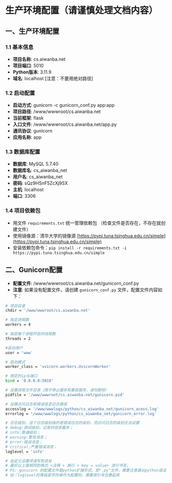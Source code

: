 # 生产环境配置（请谨慎处理文档内容）

## 一、生产环境配置

### 1.1 基本信息
- **项目名称**: cs.aiwanba.net
- **项目端口**: 5010
- **Python版本**: 3.11.9
- **域名**: localhost [注意：不要用绝对路径]

### 1.2 启动配置
- **启动方式**: gunicorn -c gunicorn_conf.py app:app
- **项目路径**: /www/wwwroot/cs.aiwanba.net
- **当前框架**: flask
- **入口文件**: /www/wwwroot/cs.aiwanba.net/app.py
- **通讯协议**: gunicorn
- **应用名称**: app

### 1.3 数据库配置
- **数据库**: MySQL 5.7.40
- **数据库名**: cs_aiwanba_net
- **用户名**: cs_aiwanba_net
- **密码**: sQz9HSnF5ZcXj9SX
- **主机**: localhost
- **端口**: 3306

### 1.4 项目依赖包
- 用文件 `requirements.txt` 统一管理依赖包 （检查文件是否存在，不存在就创建文件）
- 使用镜像源：清华大学的镜像源 [https://pypi.tuna.tsinghua.edu.cn/simple](https://pypi.tuna.tsinghua.edu.cn/simple)
- 安装依赖包命令：`pip install -r requirements.txt -i https://pypi.tuna.tsinghua.edu.cn/simple`

## 二、Gunicorn配置
- **配置文件**: /www/wwwroot/cs.aiwanba.net/gunicorn_conf.py
- **注意**: 如果没有配置文件，请创建 `gunicorn_conf.py` 文件，配置文件内容如下：

```bash
# 项目目录
chdir = '/www/wwwroot/cs.aiwanba.net'

# 指定进程数
workers = 4

# 指定每个进程开启的线程数
threads = 2

#启动用户
user = 'www'

# 启动模式
worker_class = 'uvicorn.workers.UvicornWorker'

# 绑定的ip与端口
bind = '0.0.0.0:5010' 

# 设置进程文件目录（用于停止服务和重启服务，请勿删除）
pidfile = '/www/wwwroot/cs.aiwanba.net/gunicorn.pid'

# 设置访问日志和错误信息日志路径
accesslog = '/www/wwwlogs/python/cs_aiwanba_net/gunicorn_acess.log'
errorlog = '/www/wwwlogs/python/cs_aiwanba_net/gunicorn_error.log'

# 日志级别，这个日志级别指的是错误日志的级别，而访问日志的级别无法设置
# debug:调试级别，记录的信息最多；
# info:普通级别；
# warning:警告消息；
# error:错误消息；
# critical:严重错误消息；
loglevel = 'info' 

# 自定义设置项请写到该处
# 最好以上面相同的格式 <注释 + 换行 + key = value> 进行书写， 
# PS: gunicorn 的配置文件是python扩展形式，即".py"文件，需要注意遵从python语法，
# 如：loglevel的等级是字符串作为配置的，需要用引号包裹起来
```